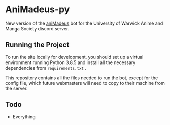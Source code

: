 # AniMadeus-py

New version of the [aniMadeus](https://github.com/WarwickAnimeSoc/aniMadeus) bot for the University of Warwick Anime and Manga Society discord server.

## Running the Project

To run the site locally for development, you should set up a virtual environment running Python 3.8.5 and install all
the necessary dependencies from `requirements.txt` .

This repository contains all the files needed to run the bot, except for the config file, which future webmasters will
need to copy to their machine from the server.

## Todo

- Everything